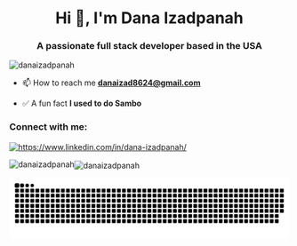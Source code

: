 <h1 align="center">Hi 👋, I'm Dana Izadpanah</h1>
<h3 align="center">A passionate full stack developer based in the USA</h3>

<p align="left"> <img src="https://komarev.com/ghpvc/?username=danaizadpanah&label=Profile%20views&color=0e75b6&style=flat" alt="danaizadpanah" /> </p>

- 📫 How to reach me **danaizad8624@gmail.com**

- ✅ A fun fact **I used to do Sambo**

<h3 align="left">Connect with me:</h3>
<p align="left">
<a href="https://linkedin.com/in/https://www.linkedin.com/in/dana-izadpanah/" target="blank"><img align="center" src="https://raw.githubusercontent.com/rahuldkjain/github-profile-readme-generator/master/src/images/icons/Social/linked-in-alt.svg" alt="https://www.linkedin.com/in/dana-izadpanah/" height="30" width="40" /></a>
</p>

<p><img align="left" src="https://github-readme-stats.vercel.app/api/top-langs?username=danaizadpanah&show_icons=true&locale=en&layout=compact" alt="danaizadpanah" /></p>


<p><img align="center" src="https://github-readme-streak-stats.herokuapp.com/?user=danaizadpanah&" alt="danaizadpanah" /></p>


<picture>
  <source media="(prefers-color-scheme: dark)" srcset="https://raw.githubusercontent.com/DanaIzadpanah/DanaIzadpanah/output/github-snake-dark.svg" />
  <source media="(prefers-color-scheme: light)" srcset="https://raw.githubusercontent.com/DanaIzadpanah/DanaIzadpanah/output/github-snake.svg" />
  <img alt="github-snake" src="https://raw.githubusercontent.com/DanaIzadpanah/DanaIzadpanah/output/github-snake.svg" />
</picture>